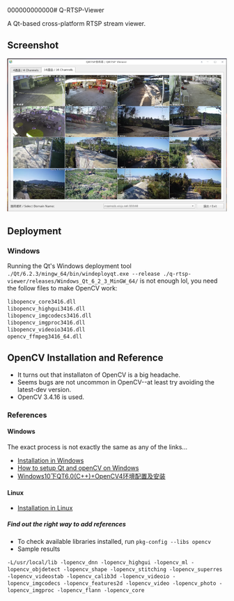 000000000000# Q-RTSP-Viewer

A Qt-based cross-platform RTSP stream viewer.

## Screenshot

<img src="./images/screenshot.png">

## Deployment

### Windows

Running the Qt's Windows deployment tool `./Qt/6.2.3/mingw_64/bin/windeployqt.exe --release ./q-rtsp-viewer/releases/Windows_Qt_6_2_3_MinGW_64/`
is not enough lol, you need the follow files to make OpenCV work:
```
libopencv_core3416.dll
libopencv_highgui3416.dll
libopencv_imgcodecs3416.dll
libopencv_imgproc3416.dll
libopencv_videoio3416.dll
opencv_ffmpeg3416_64.dll
```


## OpenCV Installation and Reference

* It turns out that installaton of OpenCV is a big headache.
* Seems bugs are not uncommon in OpenCV--at least try avoiding the latest-dev version.
* OpenCV 3.4.16 is used.

### References

#### Windows

The exact process is not exactly the same as any of the links...

* [Installation in Windows](https://docs.opencv.org/4.5.5/d3/d52/tutorial_windows_install.html)
* [How to setup Qt and openCV on Windows](https://wiki.qt.io/How_to_setup_Qt_and_openCV_on_Windows)
* [Windows10下QT6.0(C++)+OpenCV4环境配置及安装](https://blog.csdn.net/u011826081/article/details/113081099)


#### Linux

* [Installation in Linux](https://docs.opencv.org/4.5.5/d7/d9f/tutorial_linux_install.html)

##### Find out the right way to add references

* To check available libraries installed, run `pkg-config --libs opencv`
* Sample results

```
-L/usr/local/lib -lopencv_dnn -lopencv_highgui -lopencv_ml -lopencv_objdetect -lopencv_shape -lopencv_stitching -lopencv_superres -lopencv_videostab -lopencv_calib3d -lopencv_videoio -lopencv_imgcodecs -lopencv_features2d -lopencv_video -lopencv_photo -lopencv_imgproc -lopencv_flann -lopencv_core
```
